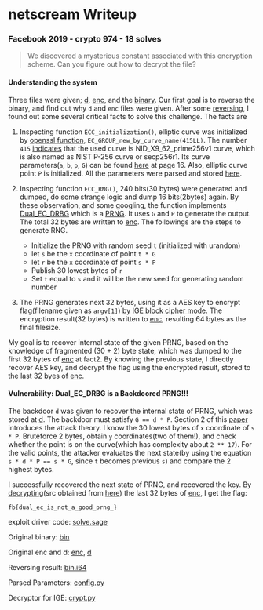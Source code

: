 # netscream Writeup

### Facebook 2019 - crypto 974 - 18 solves

> We discovered a mysterious constant associated with this encryption scheme. Can you figure out how to decrypt the file?

#### Understanding the system

Three files were given; [d](d), [enc](enc), and the [binary](bin). Our first goal is to reverse the binary, and find out why `d` and `enc` files were given. After some [reversing](bin.i64), I found out some several critical facts to solve this challenge. The facts are

1. Inspecting function `ECC_initialization()`, elliptic curve was initialized by [openssl function](https://www.openssl.org/docs/man1.1.0/man3/EC_GROUP_new_by_curve_name.html), `EC_GROUP_new_by_curve_name(415LL)`. The number `415` [indicates](http://wooya.me/tldextract-rs/src/openssl_sys/lib.rs.html#318) that the used curve is NID_X9_62_prime256v1 curve, which is also named as NIST P-256 curve or secp256r1. Its curve parameters(`a`, `b`, `p`, `G`) can be found [here](https://www.secg.org/SEC2-Ver-1.0.pdf) at page 16. Also, elliptic curve point `P` is initialized. All the parameters were parsed and stored [here](config.py).

2. Inspecting function `ECC_RNG()`, 240 bits(30 bytes) were generated and dumped, do some strange logic and dump 16 bits(2bytes) again. By these observation, and some googling, the function implements [Dual_EC_DRBG](https://en.wikipedia.org/wiki/Dual_EC_DRBG) which is a [PRNG](https://en.wikipedia.org/wiki/Pseudorandom_number_generator). It uses `G` and `P` to generate the output. The total 32 bytes are written to [enc](enc). The followings are the steps to generate RNG.
	- Initialize the PRNG with random seed `t` (initialized with urandom)
	- let `s` be the `x` coordinate of point `t * G`
	- let `r` be the `x` coordinate of point `s * P`
	- Publish 30 lowest bytes of `r`
	- Set `t` equal to `s` and it will be the new seed for generating random number


3. The PRNG generates next 32 bytes, using it as a AES key to encrypt flag(filename given as `argv[1]`) by [IGE block cipher mode](https://blog.susanka.eu/ige-block-cipher-mode/). The encryption result(32 bytes) is written to [enc](enc), resulting 64 bytes as the final filesize.

My goal is to recover internal state of the given PRNG, based on the knowledge of fragmented (30 + 2) byte state, which was dumped to the first 32 bytes of [enc](enc) at fact2. By knowing the previous state, I directly recover AES key, and decrypt the flag using the encrypted result, stored to the last 32 byes of [enc](enc).

#### Vulnerability: Dual_EC_DRBG is a Backdoored PRNG!!!

The backdoor `d` was given to recover the internal state of PRNG, which was stored at [d](d). The backdoor must satisfy `G == d * P`. Section 2 of this [paper](http://dualec.org/DualECTLS.pdf) introduces the attack theory. I know the 30 lowest bytes of `x` coordinate of `s * P`. Bruteforce 2 bytes, obtain `y` coordinates(two of them!), and check whether the point is on the curve(which has complexity about `2 ** 17`). For the valid points, the attacker evaluates the next state(by using the equation `s * d * P == s * G`, since `t` becomes previous `s`) and compare the 2 highest bytes.

I successfully recovered the next state of PRNG, and recovered the key. By [decrypting](crypt.py)(src obtained from [here](https://github.com/Surye/telepy/blob/master/crypt.py)) the last 32 bytes of [enc](enc), I get the flag:

```
fb{dual_ec_is_not_a_good_prng_}
```

exploit driver code: [solve.sage](solve.sage)

Original binary: [bin](bin)

Original enc and d: [enc](enc), [d](d)

Reversing result: [bin.i64](bin.i64)

Parsed Parameters: [config.py](config.py)

Decryptor for IGE: [crypt.py](crypt.py)




